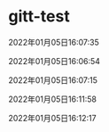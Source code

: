# gitt-test
2022年01月05日16:07:35

2022年01月05日16:06:54

2022年01月05日16:07:15

2022年01月05日16:11:58

2022年01月05日16:12:17